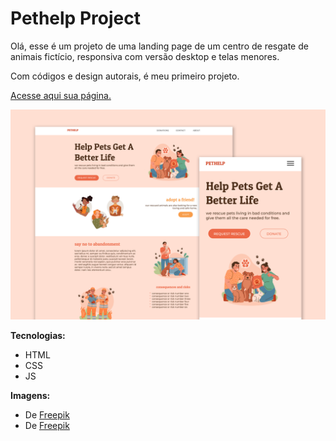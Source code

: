 # Pethelp Project
 
Olá, esse é um projeto de uma landing page de um centro de resgate de animais fictício, responsiva com versão desktop e telas menores.

Com códigos e design autorais, é meu primeiro projeto.

[Acesse aqui sua página.](https://biancassantos.github.io/pethelp-project/)

![Design do projeto](https://raw.githubusercontent.com/biancassantos/pethelp-project/main/pethelp-design.png)

**Tecnologias:**
* HTML
* CSS
* JS

**Imagens:**
* De <a href="https://br.freepik.com/vetores-gratis/ilustracao-de-resgate-de-animais-desenhados-a-mao_38738570.htm#query=illustrations%20pets&position=15&from_view=search&track=ais&uuid=d1aa3108-24c4-444e-9632-4906ae2ceef6">Freepik</a>
* De <a href="https://br.freepik.com/vetores-gratis/pessoas-de-ilustracao-plana-com-animais-de-estimacao_14213069.htm#query=illustrations%20pets&position=14&from_view=search&track=ais&uuid=d1aa3108-24c4-444e-9632-4906ae2ceef6">Freepik</a>
